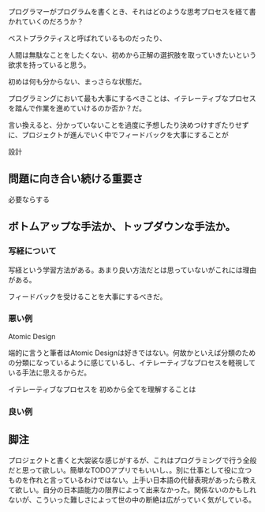 プログラマーがプログラムを書くとき、それはどのような思考プロセスを経て書かれていくのだろうか？

ベストプラクティスと呼ばれているものだったり、

人間は無駄なことをしたくない、初めから正解の選択肢を取っていきたいという欲求を持っていると思う。

初めは何も分からない、まっさらな状態だ。

プログラミングにおいて最も大事にするべきことは、イテレーティブなプロセスを踏んで作業を進めていけるのか否か？だ。

言い換えると、分かっていないことを過度に予想したり決めつけすぎたりせずに、プロジェクトが進んでいく中でフィードバックを大事にすることが

設計

## 問題に向き合い続ける重要さ

必要ならする

## ボトムアップな手法か、トップダウンな手法か。


### 写経について

写経という学習方法がある。あまり良い方法だとは思っていないがこれには理由がある。

フィードバックを受けることを大事にするべきだ。



### 悪い例

Atomic Design

端的に言うと筆者はAtomic Designは好きではない。何故かといえば分類のための分類になっているように感じているし、イテレーティブなプロセスを軽視している手法に思えるからだ。

イテレーティブなプロセスを
初めから全てを理解することは

### 良い例


## 脚注

プロジェクトと書くと大袈裟な感じがするが、これはプログラミングで行う全般だと思って欲しい。簡単なTODOアプリでもいいし、。別に仕事として役に立つものを作れと言っているわけではない。上手い日本語の代替表現があったら教えて欲しい。自分の日本語能力の限界によって出来なかった。関係ないのかもしれないが、こういった難しさによって世の中の断絶は広がっていく気がしている。